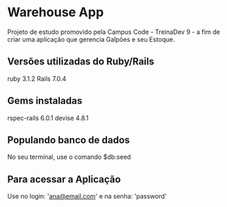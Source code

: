 # Warehouse App

Projeto de estudo promovido pela Campus Code - TreinaDev 9 - a fim de criar uma aplicação que gerencia Galpões e seu Estoque.

## Versões utilizadas do Ruby/Rails

ruby 3.1.2
Rails 7.0.4

## Gems instaladas

rspec-rails 6.0.1
devise 4.8.1

## Populando banco de dados

No seu terminal, use o comando $db:seed

## Para acessar a Aplicação

Use no login: 'ana@email.com' e na senha: 'password'
